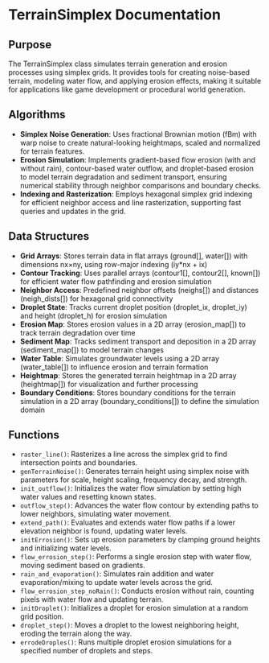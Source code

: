 # TerrainSimplex Documentation

## Purpose
The TerrainSimplex class simulates terrain generation and erosion processes using simplex grids. It provides tools for creating noise-based terrain, modeling water flow, and applying erosion effects, making it suitable for applications like game development or procedural world generation.

## Algorithms
- **Simplex Noise Generation**: Uses fractional Brownian motion (fBm) with warp noise to create natural-looking heightmaps, scaled and normalized for terrain features.
- **Erosion Simulation**: Implements gradient-based flow erosion (with and without rain), contour-based water outflow, and droplet-based erosion to model terrain degradation and sediment transport, ensuring numerical stability through neighbor comparisons and boundary checks.
- **Indexing and Rasterization**: Employs hexagonal simplex grid indexing for efficient neighbor access and line rasterization, supporting fast queries and updates in the grid.

## Data Structures
- **Grid Arrays**: Stores terrain data in flat arrays (ground[], water[]) with dimensions nx×ny, using row-major indexing (iy*nx + ix)
- **Contour Tracking**: Uses parallel arrays (contour1[], contour2[], known[]) for efficient water flow pathfinding and erosion simulation
- **Neighbor Access**: Predefined neighbor offsets (neighs[]) and distances (neigh_dists[]) for hexagonal grid connectivity
- **Droplet State**: Tracks current droplet position (droplet_ix, droplet_iy) and height (droplet_h) for erosion simulation
- **Erosion Map**: Stores erosion values in a 2D array (erosion_map[]) to track terrain degradation over time
- **Sediment Map**: Tracks sediment transport and deposition in a 2D array (sediment_map[]) to model terrain changes
- **Water Table**: Simulates groundwater levels using a 2D array (water_table[]) to influence erosion and terrain formation
- **Heightmap**: Stores the generated terrain heightmap in a 2D array (heightmap[]) for visualization and further processing
- **Boundary Conditions**: Stores boundary conditions for the terrain simulation in a 2D array (boundary_conditions[]) to define the simulation domain

## Functions
- `raster_line()`: Rasterizes a line across the simplex grid to find intersection points and boundaries.
- `genTerrainNoise()`: Generates terrain height using simplex noise with parameters for scale, height scaling, frequency decay, and strength.
- `init_outflow()`: Initializes the water flow simulation by setting high water values and resetting known states.
- `outflow_step()`: Advances the water flow contour by extending paths to lower neighbors, simulating water movement.
- `extend_path()`: Evaluates and extends water flow paths if a lower elevation neighbor is found, updating water levels.
- `initErrosion()`: Sets up erosion parameters by clamping ground heights and initializing water levels.
- `flow_errosion_step()`: Performs a single erosion step with water flow, moving sediment based on gradients.
- `rain_and_evaporation()`: Simulates rain addition and water evaporation/mixing to update water levels across the grid.
- `flow_errosion_step_noRain()`: Conducts erosion without rain, counting pixels with water flow and updating terrain.
- `initDroplet()`: Initializes a droplet for erosion simulation at a random grid position.
- `droplet_step()`: Moves a droplet to the lowest neighboring height, eroding the terrain along the way.
- `errodeDroples()`: Runs multiple droplet erosion simulations for a specified number of droplets and steps.